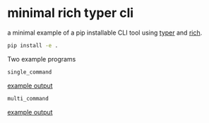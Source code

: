 # minimal rich typer cli

a minimal example of a pip installable CLI tool using [typer](https://typer.tiangolo.com/) and [rich](https://github.com/willmcgugan/rich).

```sh
pip install -e .
```

Two example programs
```sh
single_command
```
[example output](http://htmlpreview.github.io/?https://github.com/alisterburt/minimal-rich-typer-cli/blob/master/single_command_output.html)

```sh
multi_command
```
[example output](http://htmlpreview.github.io/?https://github.com/alisterburt/minimal-rich-typer-cli/blob/master/multi_command_output.html)

